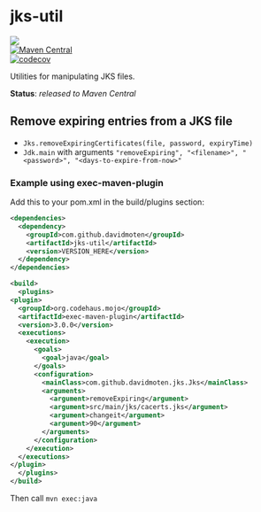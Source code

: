 # jks-util
<a href="https://github.com/davidmoten/jks-util/actions/workflows/ci.yml"><img src="https://github.com/davidmoten/jks-util/actions/workflows/ci.yml/badge.svg"/></a><br/>
[![Maven Central](https://maven-badges.herokuapp.com/maven-central/com.github.davidmoten/jks-util/badge.svg?style=flat)](https://maven-badges.herokuapp.com/maven-central/com.github.davidmoten/jks-util)<br/>
[![codecov](https://codecov.io/gh/davidmoten/jks-util/branch/master/graph/badge.svg)](https://codecov.io/gh/davidmoten/jks-util)<br/>

Utilities for manipulating JKS files.

**Status**: *released to Maven Central*

## Remove expiring entries from a JKS file
* `Jks.removeExpiringCertificates(file, password, expiryTime)`
* `Jdk.main` with arguments `"removeExpiring", "<filename>", "<password>", "<days-to-expire-from-now>"`

### Example using exec-maven-plugin
Add this to your pom.xml in the build/plugins section:

```xml
<dependencies>
  <dependency>
    <groupId>com.github.davidmoten</groupId>
    <artifactId>jks-util</artifactId>
    <version>VERSION_HERE</version>
  </dependency>
</dependencies>

<build>
  <plugins>
<plugin>
  <groupId>org.codehaus.mojo</groupId>
  <artifactId>exec-maven-plugin</artifactId>
  <version>3.0.0</version>
  <executions>
    <execution>
      <goals>
        <goal>java</goal>
      </goals>
      <configuration>
        <mainClass>com.github.davidmoten.jks.Jks</mainClass>
        <arguments>
          <argument>removeExpiring</argument>
          <argument>src/main/jks/cacerts.jks</argument>
          <argument>changeit</argument>
          <argument>90</argument>
        </arguments>
      </configuration>
    </execution>
  </executions>
</plugin>
  </plugins>
</build>
```

Then call `mvn exec:java`
